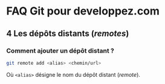 # FAQ Git pour developpez.com

## 4 Les dépôts distants (*remotes*)

### Comment ajouter un dépôt distant ?

```bash
git remote add <alias> <chemin/url>
```

Où `<alias>` désigne le nom du dépôt distant (*remote*).
